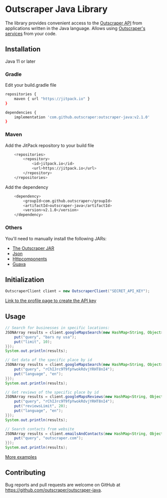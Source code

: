 # Outscraper Java Library

The library provides convenient access to the [Outscraper API](https://app.outscraper.com/api-docs) from applications written in the Java language. Allows using [Outscraper's services](https://outscraper.com/services/) from your code.

## Installation

Java 11 or later

### Gradle

Edit your build.gradle file
``` sh
repositories {
    maven { url "https://jitpack.io" }
}

dependencies {
    implementation 'com.github.outscraper:outscraper-java:v2.1.0'
}
```

### Maven

Add the JitPack repository to your build file
``` sh
	<repositories>
		<repository>
		    <id>jitpack.io</id>
		    <url>https://jitpack.io</url>
		</repository>
	</repositories>
```

Add the dependency
``` sh
	<dependency>
	    <groupId>com.github.outscraper</groupId>
	    <artifactId>outscraper-java</artifactId>
	    <version>v2.1.0</version>
	</dependency>
```

### Others

You'll need to manually install the following JARs:
- [The Outscraper JAR](https://jitpack.io/com/github/outscraper/outscraper-java/v2.1.0/outscraper-java-v2.1.0.jar)
- [Json](https://repo1.maven.org/maven2/org/json/json/20090211/json-20090211.jar)
- [Httpcomponents](https://repo1.maven.org/maven2/org/apache/httpcomponents/httpclient/4.5.13/httpclient-4.5.13.jar)
- [Guava](https://repo1.maven.org/maven2/com/google/guava/guava/30.1.1-jre/guava-30.1.1-jre.jar)

## Initialization
```java
OutscraperClient client = new OutscraperClient("SECRET_API_KEY");
```
[Link to the profile page to create the API key](https://app.outscraper.com/profile)

## Usage

```java
// Search for businesses in specific locations:
JSONArray results = client.googleMapsSearch(new HashMap<String, Object>() {{
    put("query", "bars ny usa");
    put("limit", 10);
}});
System.out.println(results);

// Get data of the specific place by id
JSONArray results = client.googleMapsSearch(new HashMap<String, Object>() {{
    put("query", "rChIJrc9T9fpYwokRdvjYRHT8nI4");
    put("language", "en");
}});
System.out.println(results);

// Get reviews of the specific place by id
JSONArray results = client.googleMapsReviews(new HashMap<String, Object>() {{
    put("query", "rChIJrc9T9fpYwokRdvjYRHT8nI4");
    put("reviewsLimit", 20);
    put("language", "en");
}});
System.out.println(results);

// Search contacts from website
JSONArray results = client.emailsAndContacts(new HashMap<String, Object>() {{
    put("query", "outscraper.com");
}});
System.out.println(results);
```

[More examples](https://github.com/outscraper/outscraper-java/tree/master/examples)

## Contributing
Bug reports and pull requests are welcome on GitHub at https://github.com/outscraper/outscraper-java.

